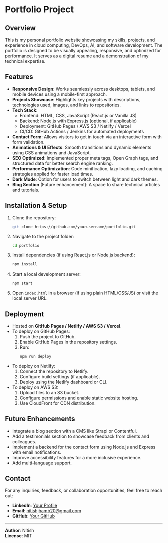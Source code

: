 # Portfolio Project

## Overview
This is my personal portfolio website showcasing my skills, projects, and experience in cloud computing, DevOps, AI, and software development. The portfolio is designed to be visually appealing, responsive, and optimized for performance. It serves as a digital resume and a demonstration of my technical expertise.

## Features
- **Responsive Design**: Works seamlessly across desktops, tablets, and mobile devices using a mobile-first approach.
- **Projects Showcase**: Highlights key projects with descriptions, technologies used, images, and links to repositories.
- **Tech Stack**:
  - Frontend: HTML, CSS, JavaScript (React.js or Vanilla JS)
  - Backend: Node.js with Express.js (optional, if applicable)
  - Deployment: GitHub Pages / AWS S3 / Netlify / Vercel
  - CI/CD: GitHub Actions / Jenkins for automated deployments
- **Contact Form**: Allows visitors to get in touch via an interactive form with form validation.
- **Animations & UI Effects**: Smooth transitions and dynamic elements using CSS animations and JavaScript.
- **SEO Optimized**: Implemented proper meta tags, Open Graph tags, and structured data for better search engine ranking.
- **Performance Optimization**: Code minification, lazy loading, and caching strategies applied for faster load times.
- **Dark Mode**: Option for users to switch between light and dark themes.
- **Blog Section** (Future enhancement): A space to share technical articles and tutorials.

## Installation & Setup
1. Clone the repository:
   ```sh
   git clone https://github.com/yourusername/portfolio.git
   ```
2. Navigate to the project folder:
   ```sh
   cd portfolio
   ```
3. Install dependencies (if using React.js or Node.js backend):
   ```sh
   npm install
   ```
4. Start a local development server:
   ```sh
   npm start
   ```
5. Open `index.html` in a browser (if using plain HTML/CSS/JS) or visit the local server URL.

## Deployment
- Hosted on **GitHub Pages / Netlify / AWS S3 / Vercel**.
- To deploy on GitHub Pages:
  1. Push the project to GitHub.
  2. Enable GitHub Pages in the repository settings.
  3. Run:
     ```sh
     npm run deploy
     ```
- To deploy on Netlify:
  1. Connect the repository to Netlify.
  2. Configure build settings (if applicable).
  3. Deploy using the Netlify dashboard or CLI.
- To deploy on AWS S3:
  1. Upload files to an S3 bucket.
  2. Configure permissions and enable static website hosting.
  3. Use CloudFront for CDN distribution.

## Future Enhancements
- Integrate a blog section with a CMS like Strapi or Contentful.
- Add a testimonials section to showcase feedback from clients and colleagues.
- Implement a backend for the contact form using Node.js and Express with email notifications.
- Improve accessibility features for a more inclusive experience.
- Add multi-language support.

## Contact
For any inquiries, feedback, or collaboration opportunities, feel free to reach out:
- **LinkedIn**: [Your Profile](https://www.linkedin.com/in/nitish-jhamb-41980320b/)
- **Email**: nitishjhamb20@gmail.com
- **GitHub**: [Your GitHub](https://github.com/Nitishjhamb)

---
**Author**: Nitish  
**License**: MIT


